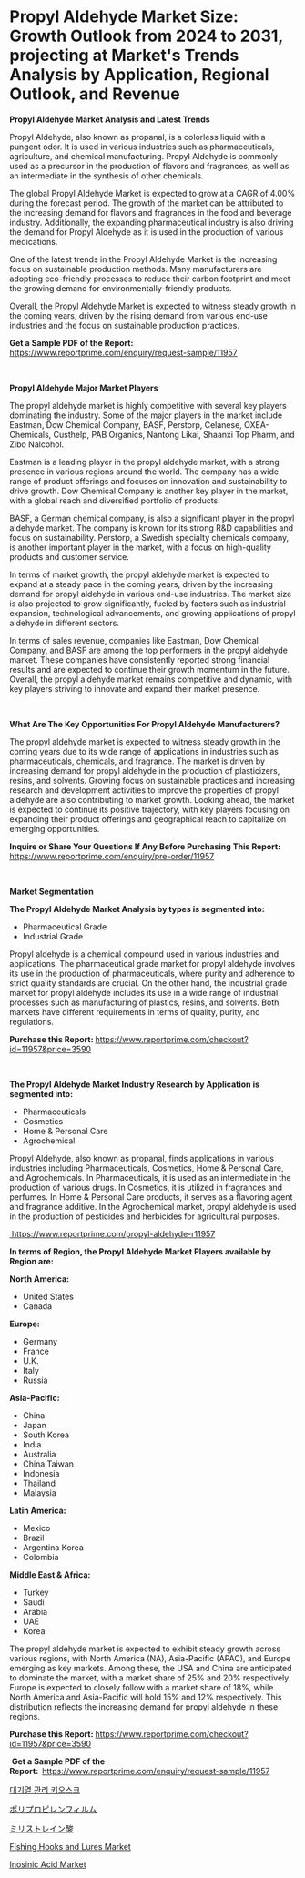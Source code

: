 <p><h1>Propyl Aldehyde Market Size: Growth Outlook from 2024 to 2031, projecting at Market's Trends Analysis by Application, Regional Outlook, and Revenue</h1></p><p><strong>Propyl Aldehyde Market Analysis and Latest Trends</strong></p>
<p><p>Propyl Aldehyde, also known as propanal, is a colorless liquid with a pungent odor. It is used in various industries such as pharmaceuticals, agriculture, and chemical manufacturing. Propyl Aldehyde is commonly used as a precursor in the production of flavors and fragrances, as well as an intermediate in the synthesis of other chemicals.</p><p>The global Propyl Aldehyde Market is expected to grow at a CAGR of 4.00% during the forecast period. The growth of the market can be attributed to the increasing demand for flavors and fragrances in the food and beverage industry. Additionally, the expanding pharmaceutical industry is also driving the demand for Propyl Aldehyde as it is used in the production of various medications.</p><p>One of the latest trends in the Propyl Aldehyde Market is the increasing focus on sustainable production methods. Many manufacturers are adopting eco-friendly processes to reduce their carbon footprint and meet the growing demand for environmentally-friendly products.</p><p>Overall, the Propyl Aldehyde Market is expected to witness steady growth in the coming years, driven by the rising demand from various end-use industries and the focus on sustainable production practices.</p></p>
<p><strong>Get a Sample PDF of the Report:&nbsp;</strong> <a href="https://www.reportprime.com/enquiry/request-sample/11957">https://www.reportprime.com/enquiry/request-sample/11957</a></p>
<p>&nbsp;</p>
<p><strong>Propyl Aldehyde Major Market Players</strong></p>
<p><p>The propyl aldehyde market is highly competitive with several key players dominating the industry. Some of the major players in the market include Eastman, Dow Chemical Company, BASF, Perstorp, Celanese, OXEA-Chemicals, Custhelp, PAB Organics, Nantong Likai, Shaanxi Top Pharm, and Zibo Nalcohol.</p><p>Eastman is a leading player in the propyl aldehyde market, with a strong presence in various regions around the world. The company has a wide range of product offerings and focuses on innovation and sustainability to drive growth. Dow Chemical Company is another key player in the market, with a global reach and diversified portfolio of products.</p><p>BASF, a German chemical company, is also a significant player in the propyl aldehyde market. The company is known for its strong R&D capabilities and focus on sustainability. Perstorp, a Swedish specialty chemicals company, is another important player in the market, with a focus on high-quality products and customer service.</p><p>In terms of market growth, the propyl aldehyde market is expected to expand at a steady pace in the coming years, driven by the increasing demand for propyl aldehyde in various end-use industries. The market size is also projected to grow significantly, fueled by factors such as industrial expansion, technological advancements, and growing applications of propyl aldehyde in different sectors.</p><p>In terms of sales revenue, companies like Eastman, Dow Chemical Company, and BASF are among the top performers in the propyl aldehyde market. These companies have consistently reported strong financial results and are expected to continue their growth momentum in the future. Overall, the propyl aldehyde market remains competitive and dynamic, with key players striving to innovate and expand their market presence.</p></p>
<p>&nbsp;</p>
<p><strong>What Are The Key Opportunities For Propyl Aldehyde Manufacturers?</strong></p>
<p><p>The propyl aldehyde market is expected to witness steady growth in the coming years due to its wide range of applications in industries such as pharmaceuticals, chemicals, and fragrance. The market is driven by increasing demand for propyl aldehyde in the production of plasticizers, resins, and solvents. Growing focus on sustainable practices and increasing research and development activities to improve the properties of propyl aldehyde are also contributing to market growth. Looking ahead, the market is expected to continue its positive trajectory, with key players focusing on expanding their product offerings and geographical reach to capitalize on emerging opportunities.</p></p>
<p><strong>Inquire or Share Your Questions If Any Before Purchasing This Report:</strong> <a href="https://www.reportprime.com/enquiry/pre-order/11957">https://www.reportprime.com/enquiry/pre-order/11957</a></p>
<p>&nbsp;</p>
<p><strong>Market Segmentation</strong></p>
<p><strong>The Propyl Aldehyde Market Analysis by types is segmented into:</strong></p>
<p><ul><li>Pharmaceutical Grade</li><li>Industrial Grade</li></ul></p>
<p><p>Propyl aldehyde is a chemical compound used in various industries and applications. The pharmaceutical grade market for propyl aldehyde involves its use in the production of pharmaceuticals, where purity and adherence to strict quality standards are crucial. On the other hand, the industrial grade market for propyl aldehyde includes its use in a wide range of industrial processes such as manufacturing of plastics, resins, and solvents. Both markets have different requirements in terms of quality, purity, and regulations.</p></p>
<p><strong>Purchase this Report:&nbsp;</strong><a href="https://www.reportprime.com/checkout?id=11957&price=3590">https://www.reportprime.com/checkout?id=11957&price=3590</a></p>
<p>&nbsp;</p>
<p><strong>The Propyl Aldehyde Market Industry Research by Application is segmented into:</strong></p>
<p><ul><li>Pharmaceuticals</li><li>Cosmetics</li><li>Home & Personal Care</li><li>Agrochemical</li></ul></p>
<p><p>Propyl Aldehyde, also known as propanal, finds applications in various industries including Pharmaceuticals, Cosmetics, Home & Personal Care, and Agrochemicals. In Pharmaceuticals, it is used as an intermediate in the production of various drugs. In Cosmetics, it is utilized in fragrances and perfumes. In Home & Personal Care products, it serves as a flavoring agent and fragrance additive. In the Agrochemical market, propyl aldehyde is used in the production of pesticides and herbicides for agricultural purposes.</p></p>
<p><a href="https://www.reportprime.com/propyl-aldehyde-r11957">&nbsp;https://www.reportprime.com/propyl-aldehyde-r11957</a></p>
<p><strong>In terms of Region, the Propyl Aldehyde Market Players available by Region are:</strong></p>
<p>
    <p> <strong> North America: </strong>
        <ul>
            <li>United States</li>
            <li>Canada</li>
        </ul>
        </p> 
    <p> <strong> Europe: </strong>
        <ul>
            <li>Germany</li>
            <li>France</li>
            <li>U.K.</li>
            <li>Italy</li>
            <li>Russia</li>
        </ul>
        </p> 
    <p> <strong> Asia-Pacific: </strong>
        <ul>
            <li>China</li>
            <li>Japan</li>
            <li>South Korea</li>
            <li>India</li>
            <li>Australia</li>
            <li>China Taiwan</li>
            <li>Indonesia</li>
            <li>Thailand</li>
            <li>Malaysia</li>
        </ul>
        </p> 
    <p> <strong> Latin America: </strong>
        <ul>
            <li>Mexico</li>
            <li>Brazil</li>
            <li>Argentina Korea</li>
            <li>Colombia</li>
        </ul>
        </p> 
    <p> <strong> Middle East & Africa: </strong>
        <ul>
            <li>Turkey</li>
            <li>Saudi</li>
            <li>Arabia</li>
            <li>UAE</li>
            <li>Korea</li>
        </ul>
    </p>
    </p>
<p><p>The propyl aldehyde market is expected to exhibit steady growth across various regions, with North America (NA), Asia-Pacific (APAC), and Europe emerging as key markets. Among these, the USA and China are anticipated to dominate the market, with a market share of 25% and 20% respectively. Europe is expected to closely follow with a market share of 18%, while North America and Asia-Pacific will hold 15% and 12% respectively. This distribution reflects the increasing demand for propyl aldehyde in these regions.</p></p>
<p><strong>Purchase this Report: </strong><a href="https://www.reportprime.com/checkout?id=11957&price=3590">https://www.reportprime.com/checkout?id=11957&price=3590</a></p>
<p>&nbsp;<strong>Get a Sample PDF of the Report:&nbsp;&nbsp;</strong><a href="https://www.reportprime.com/enquiry/request-sample/11957">https://www.reportprime.com/enquiry/request-sample/11957</a></p>
<p><strong></strong></p>
<p><p><a href="https://github.com/KoleLedner/Market-Research-Report-List-1/blob/main/566956667229.md">대기열 관리 키오스크</a></p><p><a href="https://github.com/WhitneyMurphy1982/Market-Research-Report-List-1/blob/main/687408169685.md">ポリプロピレンフィルム</a></p><p><a href="https://github.com/TatumKoelpin2017/Market-Research-Report-List-1/blob/main/566427269684.md">ミリストレイン酸</a></p><p><a href="https://issuu.com/reportprime-2/docs/fishing-hooks-and-lures-market-size-2030.pptx">Fishing Hooks and Lures Market</a></p><p><a href="https://github.com/peachesmcdowel1/Market-Research-Report-List-2/blob/main/inosinic-acid-market.md">Inosinic Acid Market</a></p></p>